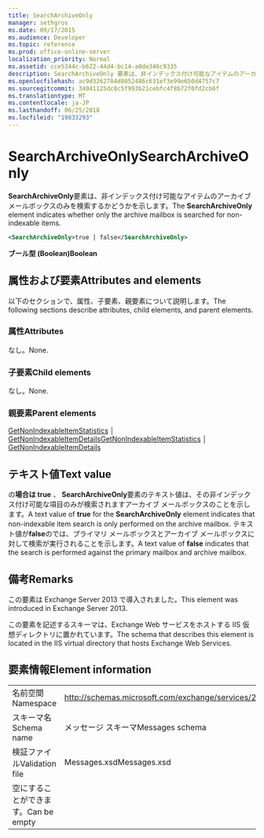 ```yaml
---
title: SearchArchiveOnly
manager: sethgros
ms.date: 09/17/2015
ms.audience: Developer
ms.topic: reference
ms.prod: office-online-server
localization_priority: Normal
ms.assetid: cce5344c-b622-44d4-bc14-a0de346c9335
description: SearchArchiveOnly 要素は、非インデックス付け可能なアイテムのアーカイブ メールボックスのみを検索するかどうかを示します。
ms.openlocfilehash: ac9d3262784d8052486c631ef3e99e650d4757c7
ms.sourcegitcommit: 34041125dc8c5f993b21cebfc4f8b72f0fd2cb6f
ms.translationtype: MT
ms.contentlocale: ja-JP
ms.lasthandoff: 06/25/2018
ms.locfileid: "19833293"
---
```

# <a name="searcharchiveonly"></a><span data-ttu-id="8be2c-103">SearchArchiveOnly</span><span class="sxs-lookup"><span data-stu-id="8be2c-103">SearchArchiveOnly</span></span>

<span data-ttu-id="8be2c-104">**SearchArchiveOnly**要素は、非インデックス付け可能なアイテムのアーカイブ メールボックスのみを検索するかどうかを示します。</span><span class="sxs-lookup"><span data-stu-id="8be2c-104">The **SearchArchiveOnly** element indicates whether only the archive mailbox is searched for non-indexable items.</span></span> 
  
```xml
<SearchArchiveOnly>true | false</SearchArchiveOnly>
```

 <span data-ttu-id="8be2c-105">**ブール型 (Boolean)**</span><span class="sxs-lookup"><span data-stu-id="8be2c-105">**Boolean**</span></span>
## <a name="attributes-and-elements"></a><span data-ttu-id="8be2c-106">属性および要素</span><span class="sxs-lookup"><span data-stu-id="8be2c-106">Attributes and elements</span></span>

<span data-ttu-id="8be2c-107">以下のセクションで、属性、子要素、親要素について説明します。</span><span class="sxs-lookup"><span data-stu-id="8be2c-107">The following sections describe attributes, child elements, and parent elements.</span></span>
  
### <a name="attributes"></a><span data-ttu-id="8be2c-108">属性</span><span class="sxs-lookup"><span data-stu-id="8be2c-108">Attributes</span></span>

<span data-ttu-id="8be2c-109">なし。</span><span class="sxs-lookup"><span data-stu-id="8be2c-109">None.</span></span>
  
### <a name="child-elements"></a><span data-ttu-id="8be2c-110">子要素</span><span class="sxs-lookup"><span data-stu-id="8be2c-110">Child elements</span></span>

<span data-ttu-id="8be2c-111">なし。</span><span class="sxs-lookup"><span data-stu-id="8be2c-111">None.</span></span>
  
### <a name="parent-elements"></a><span data-ttu-id="8be2c-112">親要素</span><span class="sxs-lookup"><span data-stu-id="8be2c-112">Parent elements</span></span>

<span data-ttu-id="8be2c-113">[GetNonIndexableItemStatistics](getnonindexableitemstatistics.md) │ [GetNonIndexableItemDetails](getnonindexableitemdetails.md)</span><span class="sxs-lookup"><span data-stu-id="8be2c-113">[GetNonIndexableItemStatistics](getnonindexableitemstatistics.md) │ [GetNonIndexableItemDetails](getnonindexableitemdetails.md)</span></span>
  
## <a name="text-value"></a><span data-ttu-id="8be2c-114">テキスト値</span><span class="sxs-lookup"><span data-stu-id="8be2c-114">Text value</span></span>

<span data-ttu-id="8be2c-115">の**場合は true** 、 **SearchArchiveOnly**要素のテキスト値は、その非インデックス付け可能な項目のみが検索されますアーカイブ メールボックスのことを示します。</span><span class="sxs-lookup"><span data-stu-id="8be2c-115">A text value of **true** for the **SearchArchiveOnly** element indicates that non-indexable item search is only performed on the archive mailbox.</span></span> <span data-ttu-id="8be2c-116">テキスト値が**false**のでは、プライマリ メールボックスとアーカイブ メールボックスに対して検索が実行されることを示します。</span><span class="sxs-lookup"><span data-stu-id="8be2c-116">A text value of **false** indicates that the search is performed against the primary mailbox and archive mailbox.</span></span> 
  
## <a name="remarks"></a><span data-ttu-id="8be2c-117">備考</span><span class="sxs-lookup"><span data-stu-id="8be2c-117">Remarks</span></span>

<span data-ttu-id="8be2c-118">この要素は Exchange Server 2013 で導入されました。</span><span class="sxs-lookup"><span data-stu-id="8be2c-118">This element was introduced in Exchange Server 2013.</span></span>
  
<span data-ttu-id="8be2c-119">この要素を記述するスキーマは、Exchange Web サービスをホストする IIS 仮想ディレクトリに置かれています。</span><span class="sxs-lookup"><span data-stu-id="8be2c-119">The schema that describes this element is located in the IIS virtual directory that hosts Exchange Web Services.</span></span>
  
## <a name="element-information"></a><span data-ttu-id="8be2c-120">要素情報</span><span class="sxs-lookup"><span data-stu-id="8be2c-120">Element information</span></span>

|||
|:-----|:-----|
|<span data-ttu-id="8be2c-121">名前空間</span><span class="sxs-lookup"><span data-stu-id="8be2c-121">Namespace</span></span>  <br/> |http://schemas.microsoft.com/exchange/services/2006/messages  <br/> |
|<span data-ttu-id="8be2c-122">スキーマ名</span><span class="sxs-lookup"><span data-stu-id="8be2c-122">Schema name</span></span>  <br/> |<span data-ttu-id="8be2c-123">メッセージ スキーマ</span><span class="sxs-lookup"><span data-stu-id="8be2c-123">Messages schema</span></span>  <br/> |
|<span data-ttu-id="8be2c-124">検証ファイル</span><span class="sxs-lookup"><span data-stu-id="8be2c-124">Validation file</span></span>  <br/> |<span data-ttu-id="8be2c-125">Messages.xsd</span><span class="sxs-lookup"><span data-stu-id="8be2c-125">Messages.xsd</span></span>  <br/> |
|<span data-ttu-id="8be2c-126">空にすることができます。</span><span class="sxs-lookup"><span data-stu-id="8be2c-126">Can be empty</span></span>  <br/> ||
   

